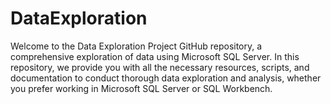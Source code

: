 # DataExploration
Welcome to the Data Exploration Project GitHub repository, a comprehensive exploration of data using Microsoft SQL Server. In this repository, we provide you with all the necessary resources, scripts, and documentation to conduct thorough data exploration and analysis, whether you prefer working in Microsoft SQL Server or SQL Workbench.
